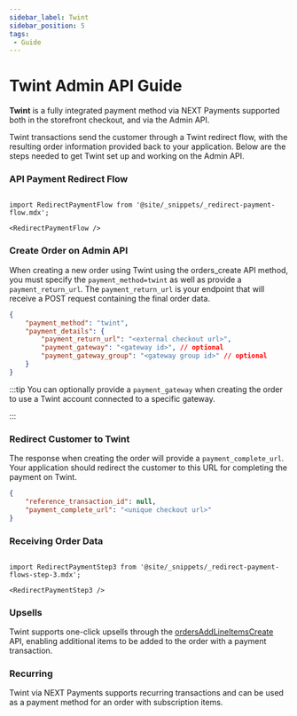 ```yaml
---
sidebar_label: Twint
sidebar_position: 5
tags:
 - Guide
---
```


# Twint Admin API Guide

**Twint** is a fully integrated payment method via NEXT Payments supported both in the storefront checkout, and via the Admin API. 

Twint transactions send the customer through a Twint redirect flow, with the resulting order information provided back to your application.  Below are the steps needed to get Twint set up and working on the Admin API.


### API Payment Redirect Flow

```mdx-code-block

import RedirectPaymentFlow from '@site/_snippets/_redirect-payment-flow.mdx';

<RedirectPaymentFlow />
```

### Create Order on Admin API

When creating a new order using Twint using the orders_create API method, you must specify the `payment_method=twint` as well as provide a `payment_return_url`. The `payment_return_url` is your endpoint that will receive a POST request containing the final order data.


```json title="Payment Details for Order with Twint"
{
    "payment_method": "twint",
    "payment_details": {
        "payment_return_url": "<external checkout url>",
        "payment_gateway": "<gateway id>", // optional
        "payment_gateway_group": "<gateway group id>" // optional
    }
}
```

:::tip
You can optionally provide a `payment_gateway` when creating the order to use a Twint account connected to a specific gateway. 

:::

### Redirect Customer to Twint
The response when creating the order will provide a `payment_complete_url`. Your application should redirect the customer to this URL for completing the payment on Twint.

```json title="Response with Payment Complete URL"
{
    "reference_transaction_id": null,
    "payment_complete_url": "<unique checkout url>"
}
```

### Receiving Order Data
```mdx-code-block

import RedirectPaymentStep3 from '@site/_snippets/_redirect-payment-flows-step-3.mdx';

<RedirectPaymentStep3 />

```

### Upsells

Twint supports one-click upsells through the [ordersAddLineItemsCreate](/docs/api/admin/reference/#/operations/ordersAddLineItemsCreate) API, enabling additional items to be added to the order with a payment transaction.


### Recurring

Twint via NEXT Payments supports recurring transactions and can be used as a payment method for an order with subscription items. 
